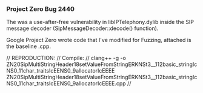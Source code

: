 ### Project Zero Bug 2440 
The was a use-after-free vulnerability in libIPTelephony.dylib inside the SIP message decoder (SipMessageDecoder::decode() function). 

Google Project Zero wrote code that I've modified for Fuzzing, attached is the baseline .cpp.

// REPRODUCTION:
// Compile:
// clang++ -g -o ZN20SipMultiStringHeader18setValueFromStringERKNSt3__112basic_stringIcNS0_11char_traitsIcEENS0_9allocatorIcEEEE ZN20SipMultiStringHeader18setValueFromStringERKNSt3__112basic_stringIcNS0_11char_traitsIcEENS0_9allocatorIcEEEE.cpp
//
